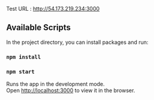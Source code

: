 Test URL : http://54.173.219.234:3000

## Available Scripts

In the project directory, you can install packages and run:

### `npm install`
### `npm start`

Runs the app in the development mode.<br />
Open [http://localhost:3000](http://localhost:3000) to view it in the browser.
